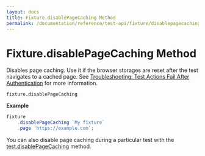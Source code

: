 ```yaml
---
layout: docs
title: Fixture.disablePageCaching Method
permalink: /documentation/reference/test-api/fixture/disablepagecaching.html
---
```

# Fixture.disablePageCaching Method

Disables page caching. Use it if the browser storages are reset after the test navigates to a cached page. See [Troubleshooting: Test Actions Fail After Authentication](../../../guides/advanced-guides/authentication.md#fixture-hooks#test-actions-fail-after-authentication) for more information.

```text
fixture.disablePageCaching
```

**Example**

```js
fixture
    .disablePageCaching `My fixture`
    .page `https://example.com`;
```

You can also disable page caching during a particular test with the [test.disablePageCaching](../test/disablepagecaching.md) method.
